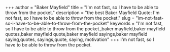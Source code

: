 +++
author = "Baker Mayfield"
title = "I'm not fast, so I have to be able to throw from the pocket."
description = "the best Baker Mayfield Quote: I'm not fast, so I have to be able to throw from the pocket."
slug = "im-not-fast-so-i-have-to-be-able-to-throw-from-the-pocket"
keywords = "I'm not fast, so I have to be able to throw from the pocket.,baker mayfield,baker mayfield quotes,baker mayfield quote,baker mayfield sayings,baker mayfield saying,quotes, sayings,quote, saying, motivation"
+++
I'm not fast, so I have to be able to throw from the pocket.
